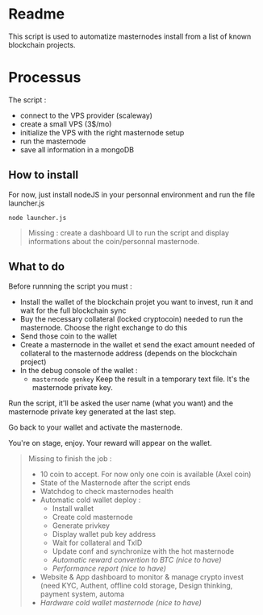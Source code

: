 # Readme

This script is used to automatize masternodes install from a list of known blockchain projects. 

# Processus

The script :
- connect to the VPS provider (scaleway)
- create a small VPS (3$/mo)
- initialize the VPS with the right masternode setup
- run the masternode
- save all information in a mongoDB 

## How to install

For now, just install nodeJS in your personnal environment and run the file launcher.js

    node launcher.js

> Missing : create a dashboard UI to run the script and display informations about the coin/personnal masternode.

## What to do

Before runnning the script you must :
- Install the wallet of the blockchain projet you want to invest, run it and wait for the full blockchain sync
- Buy the necessary collateral (locked cryptocoin) needed to run the masternode. Choose the right exchange to do this
- Send those coin to the wallet
- Create a masternode in the wallet et send the exact amount needed of collateral to the masternode address (depends on the blockchain project)
- In the debug console of the wallet :
	- `masternode genkey`
Keep the result in a temporary text file. It's the masternode private key.

Run the script, it'll be asked the user name (what you want) and the masternode private key generated at the last step. 

Go back to your wallet and activate the masternode.

You're on stage, enjoy. Your reward will appear on the wallet.


> Missing to finish the job : 
> - 10 coin to accept. For now only one coin is available (Axel coin)
> - State of the Masternode after the script ends
> - Watchdog to check masternodes health
> - Automatic cold wallet deploy  :
> 	- Install wallet
> 	- Create cold masternode
> 	- Generate privkey
>   - Display wallet pub key address
> 	- Wait for collateral and TxID
> 	- Update conf and synchronize with the hot masternode
> 	- *Automatic reward convertion to BTC (nice to have)*
>   - *Performance report (nice to have)*
>  - Website & App dashboard to monitor & manage crypto invest (need KYC, Authent, offline cold storage, Design thinking, payment system, automa
> - *Hardware cold wallet masternode (nice to have)*
 

<!--stackedit_data:
eyJoaXN0b3J5IjpbMjA1NjMxNzEyOCwtMTMwNjU3NzMzOSwtMT
MwNjU3NzMzOSwzMzk5MDE3NDgsNTkzMzIyMzAzLDE0NDk0MTc3
NDEsMzAzOTc5MjA0LC05MjI3NzY0NjksLTE2MDU1MDAwNzEsLT
E1MDUxNTk1NTksMTYxMzE5NzA0NSw0NjkxNDY1NzUsMzg5ODk2
NDkzXX0=
-->